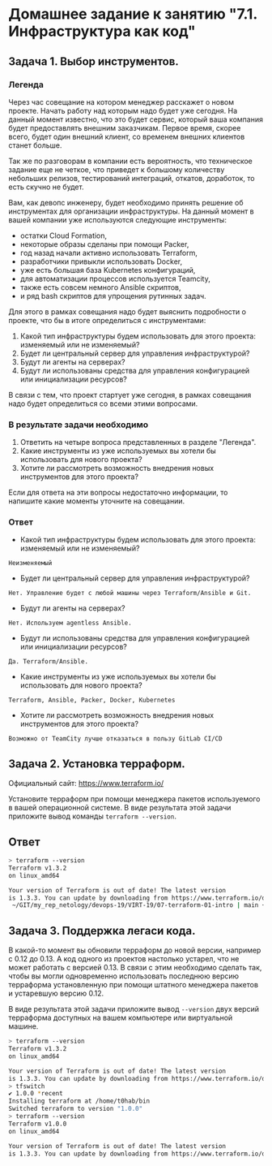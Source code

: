 # Домашнее задание к занятию "7.1. Инфраструктура как код"

## Задача 1. Выбор инструментов. 
 
### Легенда
 
Через час совещание на котором менеджер расскажет о новом проекте. Начать работу над которым надо 
будет уже сегодня. 
На данный момент известно, что это будет сервис, который ваша компания будет предоставлять внешним заказчикам.
Первое время, скорее всего, будет один внешний клиент, со временем внешних клиентов станет больше.

Так же по разговорам в компании есть вероятность, что техническое задание еще не четкое, что приведет к большому
количеству небольших релизов, тестирований интеграций, откатов, доработок, то есть скучно не будет.  
   
Вам, как девопс инженеру, будет необходимо принять решение об инструментах для организации инфраструктуры.
На данный момент в вашей компании уже используются следующие инструменты: 
- остатки Сloud Formation, 
- некоторые образы сделаны при помощи Packer,
- год назад начали активно использовать Terraform, 
- разработчики привыкли использовать Docker, 
- уже есть большая база Kubernetes конфигураций, 
- для автоматизации процессов используется Teamcity, 
- также есть совсем немного Ansible скриптов, 
- и ряд bash скриптов для упрощения рутинных задач.  

Для этого в рамках совещания надо будет выяснить подробности о проекте, что бы в итоге определиться с инструментами:

1. Какой тип инфраструктуры будем использовать для этого проекта: изменяемый или не изменяемый?
1. Будет ли центральный сервер для управления инфраструктурой?
1. Будут ли агенты на серверах?
1. Будут ли использованы средства для управления конфигурацией или инициализации ресурсов? 
 
В связи с тем, что проект стартует уже сегодня, в рамках совещания надо будет определиться со всеми этими вопросами.

### В результате задачи необходимо

1. Ответить на четыре вопроса представленных в разделе "Легенда". 
1. Какие инструменты из уже используемых вы хотели бы использовать для нового проекта? 
1. Хотите ли рассмотреть возможность внедрения новых инструментов для этого проекта? 

Если для ответа на эти вопросы недостаточно информации, то напишите какие моменты уточните на совещании.

### Ответ

* Какой тип инфраструктуры будем использовать для этого проекта: изменяемый или не изменяемый?

```Неизменяемый```
* Будет ли центральный сервер для управления инфраструктурой?

`Нет. Управление будет с любой машины через Terraform/Ansible и Git.`

* Будут ли агенты на серверах?

`Нет. Используем agentless Ansible.`

* Будут ли использованы средства для управления конфигурацией или инициализации ресурсов?

`Да. Terraform/Ansible.`

* Какие инструменты из уже используемых вы хотели бы использовать для нового проекта?

`Terraform, Ansible, Packer, Docker, Kubernetes`

* Хотите ли рассмотреть возможность внедрения новых инструментов для этого проекта?

`Возможно от TeamCity лучше отказаться в пользу GitLab CI/CD`

## Задача 2. Установка терраформ. 

Официальный сайт: https://www.terraform.io/

Установите терраформ при помощи менеджера пакетов используемого в вашей операционной системе.
В виде результата этой задачи приложите вывод команды `terraform --version`.

## Ответ

```bash
> terraform --version
Terraform v1.3.2
on linux_amd64

Your version of Terraform is out of date! The latest version
is 1.3.3. You can update by downloading from https://www.terraform.io/downloads.html
 ~/GIT/my_rep_netology/devops-19/VIRT-19/07-terraform-01-intro | main +9 !1 ?4    
 ```

## Задача 3. Поддержка легаси кода. 

В какой-то момент вы обновили терраформ до новой версии, например с 0.12 до 0.13. 
А код одного из проектов настолько устарел, что не может работать с версией 0.13. 
В связи с этим необходимо сделать так, чтобы вы могли одновременно использовать последнюю версию терраформа установленную при помощи
штатного менеджера пакетов и устаревшую версию 0.12. 

В виде результата этой задачи приложите вывод `--version` двух версий терраформа доступных на вашем компьютере 
или виртуальной машине.

```bash
> terraform --version
Terraform v1.3.2
on linux_amd64

Your version of Terraform is out of date! The latest version
is 1.3.3. You can update by downloading from https://www.terraform.io/downloads.html
> tfswitch
✔ 1.0.0 *recent
Installing terraform at /home/t0hab/bin
Switched terraform to version "1.0.0" 
> terraform --version
Terraform v1.0.0
on linux_amd64

Your version of Terraform is out of date! The latest version
is 1.3.3. You can update by downloading from https://www.terraform.io/downloads.html
```